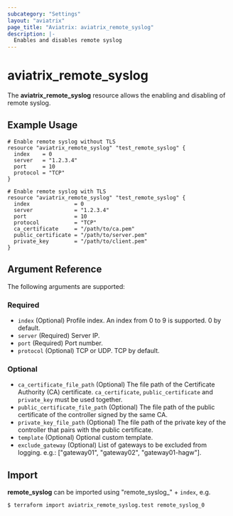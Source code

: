 ```yaml
---
subcategory: "Settings"
layout: "aviatrix"
page_title: "Aviatrix: aviatrix_remote_syslog"
description: |-
  Enables and disables remote syslog
---
```


# aviatrix_remote_syslog

The **aviatrix_remote_syslog** resource allows the enabling and disabling of remote syslog.

## Example Usage

```hcl
# Enable remote syslog without TLS
resource "aviatrix_remote_syslog" "test_remote_syslog" {
  index    = 0
  server   = "1.2.3.4"
  port     = 10
  protocol = "TCP"
}
```

```hcl
# Enable remote syslog with TLS
resource "aviatrix_remote_syslog" "test_remote_syslog" {
  index              = 0
  server             = "1.2.3.4"
  port               = 10
  protocol           = "TCP"
  ca_certificate     = "/path/to/ca.pem"
  public_certificate = "/path/to/server.pem"
  private_key        = "/path/to/client.pem"
}
```

## Argument Reference

The following arguments are supported:

### Required
* `index` (Optional) Profile index. An index from 0 to 9 is supported. 0 by default.
* `server` (Required) Server IP.
* `port` (Required) Port number.
* `protocol` (Optional) TCP or UDP. TCP by default.

### Optional
* `ca_certificate_file_path` (Optional) The file path of the Certificate Authority (CA) certificate. `ca_certificate`, `public_certificate` and `private_key` must be used together.
* `public_certificate_file_path` (Optional) The file path of the public certificate of the controller signed by the same CA.
* `private_key_file_path` (Optional) The file path of the private key of the controller that pairs with the public certificate.
* `template` (Optional) Optional custom template.
* `exclude_gateway` (Optional) List of gateways to be excluded from logging. e.g.: ["gateway01", "gateway02", "gateway01-hagw"].

## Import

**remote_syslog** can be imported using "remote_syslog_" + `index`, e.g.

```
$ terraform import aviatrix_remote_syslog.test remote_syslog_0
```
